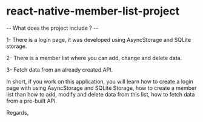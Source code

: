 # react-native-member-list-project

-- What does the project include ? --

1- There is a login page, it was developed using AsyncStorage and SQLite storage.

2- There is a member list where you can add, change and delete data. 

3- Fetch data from an already created API.


In short, if you work on this application, you will learn how to create a login page with using AsyncStorage and SQLite Storage, how to create a member list than how to add, modify and delete data from this list, how to fetch data from a pre-built API.

Regards,
